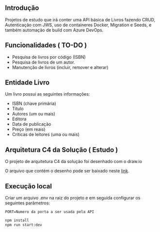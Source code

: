 ## Introdução
Projetos de estudo que irá conter uma API básica de Livros fazendo CRUD, Autenticação com JWS, uso de containeres Docker, Migration e Seeds, e também automação de build com Azure DevOps.

## Funcionalidades ( TO-DO )
 - Pesquisa de livros por código (ISBN)
 - Pesquisa de livros de um autor.
 - Manutenção de livros (incluir, remover e alterar)

## Entidade Livro
Um livro possui as seguintes informações:
 - ISBN (chave primária)
 - Título
 - Autores (um ou mais)
 - Editora
 - Data de publicação
 - Preço (em reais)
 - Críticas de leitores (uma ou mais)

## Arquitetura C4 da Solução ( Estudo )
O projeto de arquitetura C4 da solução foi desenhado com o draw.io

O arquivo que contém o desenho pode ser baixado neste [link](./arquitetura.drawio).

## Execução local
Criar um arquivo .env na raiz do projeto e em seguida configurar os seguintes parâmetros:
```
PORT=Numero da porta a ser usada pela API
```

```sh
npm install
npm run start:dev
```